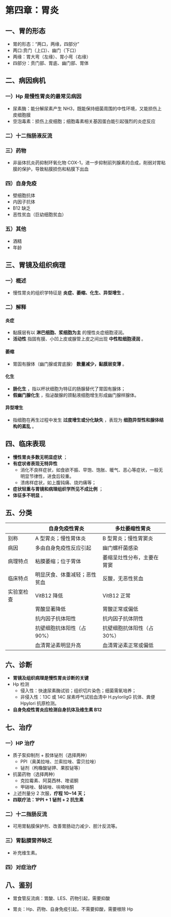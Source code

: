 # 第四章：胃炎

## 一、胃的形态

- 胃的形态：“两口，两缘，四部分”
- 两口:贲门（上口）、幽门（下口）
- 两缘：胃大弯（左缘）、胃小弯（右缘）
- 四部分：贲门部、胃底、幽门部、胃体

## 二、病因病机

### 一）Hp 是慢性胃炎的最常见病因

- 尿素酶：能分解尿素产生 NH3，既能保持细菌周围的中性环境，又能损伤上皮细胞膜
- 空泡毒素：损伤上皮细胞；细胞毒素相关基因蛋白能引起强烈的炎症反应

### 二）十二指肠液反流

### 三）药物

- 非甾体抗炎药抑制环氧化物 COX-1，进一步抑制前列腺素的合成，削弱对胃粘膜的保护，导致粘膜损伤和粘膜下出血

### 四）自身免疫

- 壁细胞抗体
- 内因子抗体
- B12 缺乏
- 恶性贫血（巨幼细胞贫血）

### 五）其他

- 酒精
- 年龄

## 三、胃镜及组织病理

### 一）概述

- 慢性胃炎的组织学特征是 **炎症、萎缩、化生、异型增生** 。

### 二）解释

#### 炎症

- 黏膜层有以 **淋巴细胞、浆细胞为主** 的慢性炎症细胞浸润。
- **活动性** 指固有膜、小凹上皮或腺管上皮之间出现 **中性粒细胞浸润** 。

#### 萎缩

- 胃固有腺体（幽门腺或胃底腺） **数量减少，黏膜层变薄** 。

#### 化生

- **肠化生** ，指以杯状细胞为特征的肠腺替代了胃固有腺体；
- **假幽门腺化生** ，指泌酸腺的颈黏液细胞增生形成幽门腺样腺体。

#### 异型增生

- 指细胞在再生过程中发生 **过度增生或分化缺失** ，表现为 **细胞异型性和腺体结构的紊乱** 。

## 四、临床表现

- **慢性胃炎多数无明显症状** ；
- **有症状者表现无特异性**
  - 消化不良样症状，如食欲不振、早饱、饱胀、暖气、恶心等症状，一般无明显节律性，进食后较重。
  - 溃疡样症状，如上腹钝痛、烧灼痛等；
- **症状轻重与胃镜和病理组织学所见不成比例** ；
- **体征多不明显** 。

## 五、分类

|                         | 自身免疫性胃炎               | 多灶萎缩性胃炎             |
| ----------------------- | ---------------------------- | -------------------------- |
| 别称                    | A 型胃炎；慢性胃体炎         | B 型胃炎；慢性胃窦炎       |
| 病因                    | 多由自身免疫性反应引起       | 幽门螺杆菌感染             |
| 病理特点                | 粘膜萎缩；位于胃体           | 萎缩呈灶性分布，主要在胃窦 |
| 临床特点                | 明显厌食、体重减轻；恶性贫血 | 反酸，无恶性贫血           |
| 实验室检查              | VitB12 降低                  | VitB12 正常                |
|               | 胃酸显著降低            | 胃酸正常或偏低               |
|               | 抗内因子抗体阳性        | 抗内因子抗体阴性             |
|               | 抗壁细胞抗体阳性（占 90%） | 抗壁细胞抗体阳性（占 30%）     |
|               | 血清胃泌素明显升高      | 血清胃泌素正常或偏低         |

## 六、诊断

- **胃镜及组织病理是慢性胃炎诊断的关键**
- Hp 检测
  - 侵入性：快速尿素酶试验；组织切片染色；细菌需氧培养；
  - 非侵入性：13C 或 14C 尿素呼气试验血清中 H.pyloriIgG 抗体、粪便 Hpylori 抗原检测。
- **自身免疫性胃炎应检测自身抗体及维生素 B12**

## 七、治疗

### 一）HP 治疗

- 质子泵抑制剂 + 胶体铋剂（选择两种）
  - PPI（奥美拉唑、兰索拉唑、雷贝拉唑）
  - 铋剂（枸橡酸铋钾、果胶铋等）
- 抗菌药物（选择两种）
  - 克拉霉素、阿莫西林、喹诺酮
  - 甲硝唑、替硝唑、呋喃唑酮
- 上述剂量分 2 次服，**疗程 10~14 天；**
- **四联疗法：1PPI + 1 铋剂 + 2 抗生素**

### 二）十二指肠反流

- 可用胃黏膜保护剂、改善胃肠动力减少、胆汁反流等。

### 三）胃黏膜营养缺乏

- 补充维生素。

### 四）对症治疗

## 八、鉴别

- 胃食管反流病：胃酸、LES、药物引起，需要抑酸

- 胃炎：Hp、药物、自身免疫引起，不需要抑酸，需要根除 Hp
